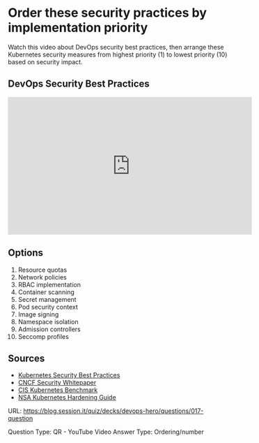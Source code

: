 # Order these security practices by implementation priority

Watch this video about DevOps security best practices, then arrange these Kubernetes security measures from highest priority (1) to lowest priority (10) based on security impact.

## DevOps Security Best Practices

<iframe width="560" height="315" src="https://www.youtube.com/embed/nrhxNNH5lt0" title="DevOps Security Best Practices" frameborder="0" allow="accelerometer; autoplay; clipboard-write; encrypted-media; gyroscope; picture-in-picture" allowfullscreen></iframe>

## Options
1. Resource quotas
2. Network policies
3. RBAC implementation
4. Container scanning
5. Secret management
6. Pod security context
7. Image signing
8. Namespace isolation
9. Admission controllers
10. Seccomp profiles

## Sources
- [Kubernetes Security Best Practices](https://kubernetes.io/docs/concepts/security/overview/)
- [CNCF Security Whitepaper](https://github.com/cncf/tag-security/blob/main/security-whitepaper/CNCF_cloud-native-security-whitepaper-Nov2020.pdf)
- [CIS Kubernetes Benchmark](https://www.cisecurity.org/benchmark/kubernetes)
- [NSA Kubernetes Hardening Guide](https://media.defense.gov/2022/Aug/29/2003066362/-1/-1/0/CTR_KUBERNETES_HARDENING_GUIDANCE_1.2_20220829.PDF)

URL: https://blog.session.it/quiz/decks/devops-hero/questions/017-question

Question Type: QR - YouTube Video
Answer Type: Ordering/number